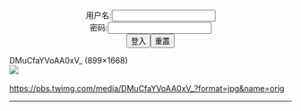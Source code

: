 <script>
   function check(){
      var name=document.getElementById("name").value;
   var pass=document.getElementById("pass").value;
   if(name=="" && pass=="y"){
//   alert("登入成功");
   window.document.f.action="https://blog.csdn.net/muzihuaner/article/details/105284147";
   window.document.f.submit();
   }else{
   alert("用户名或密码错误");

   }

   }
</script>

<form name="f" action="">
<center>用户名:<INPUT TYPE="text" NAME="" id="name"><br></center>
<center>密码:<INPUT TYPE="password" NAME="" id="pass"><br></center>
<center><INPUT TYPE="button" value="登入" onclick="check()"><INPUT TYPE="reset" value="重置"></center>
</form>

DMuCfaYVoAA0xV_ (899×1668)<br>
<img src="https://slack-imgs.com/?url=https://pbs.twimg.com/media/DMuCfaYVoAA0xV_?format=jpg&name=orig"><br>
<a href="https://pbs.twimg.com/media/DMuCfaYVoAA0xV_?format=jpg&name=orig">
<br>https://pbs.twimg.com/media/DMuCfaYVoAA0xV_?format=jpg&name=orig</a><hr/>
